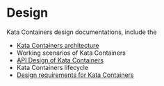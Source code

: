 # Design

Kata Containers design documentations, include the 

- [Kata Containers architecture](architecture.md)
- Working scenarios of Kata Containers
- [API Design of Kata Containers](kata-api-design.md)
- Kata Containers lifecycle
- [Design requirements for Kata Containers](kata-design-requirements.md)
